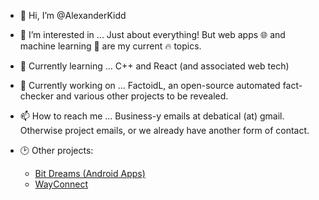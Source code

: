 - 👋 Hi, I’m @AlexanderKidd
- 👀 I’m interested in ... Just about everything! But web apps 🌐 and machine learning 🤖 are my current 🔥 topics.
- 🌱 Currently learning ... C++ and React (and associated web tech)
- 🧱 Currently working on ... FactoidL, an open-source automated fact-checker and various other projects to be revealed.
- 📫 How to reach me ... Business-y emails at debatical (at) gmail. Otherwise project emails, or we already have another form of contact.

- 🕑 Other projects:
  - [Bit Dreams (Android Apps)](https://play.google.com/store/apps/dev?id=7190442441456634365)
  - [WayConnect](https://wayconnect-landscapes.herokuapp.com/)

<!---
AlexanderKidd/AlexanderKidd is a ✨ special ✨ repository because its `README.md` (this file) appears on your GitHub profile.
--->
